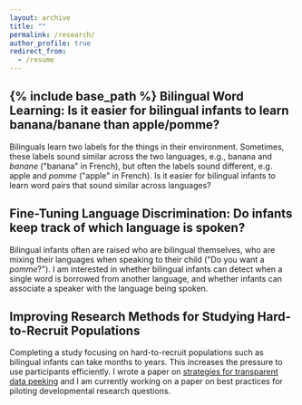 ```yaml
---
layout: archive
title: ""
permalink: /research/
author_profile: true
redirect_from:
  - /resume
---
```

{% include base_path %}
Bilingual Word Learning: Is it easier for bilingual infants to learn banana/banane than apple/pomme?
-----
Bilinguals learn two labels for the things in their environment. Sometimes, these labels sound similar across the two languages, e.g., banana and *banane* ("banana" in French), but often the labels sound different, e.g. apple and *pomme* ("apple" in French). Is it easier for bilingual infants to learn word pairs that sound similar across languages?

Fine-Tuning Language Discrimination: Do infants keep track of which language is spoken?
-----
Bilingual infants often are raised who are bilingual themselves, who are mixing their languages when speaking to their child ("Do you want a *pomme*?"). I am interested in whether bilingual infants can detect when a single word is borrowed from another language, and whether infants can associate a speaker with the language being spoken.

Improving Research Methods for Studying Hard-to-Recruit Populations
-----
Completing a study focusing on hard-to-recruit populations such as bilingual infants can take months to years. This increases the pressure to use participants efficiently. I wrote a paper on [strategies for transparent data peeking](https://psyarxiv.com/gxfaj/) and I am currently working on a paper on best practices for piloting developmental research questions.
